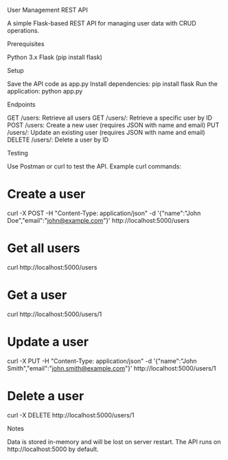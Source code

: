 User Management REST API

A simple Flask-based REST API for managing user data with CRUD operations.

Prerequisites

Python 3.x
Flask (pip install flask)

Setup

Save the API code as app.py
Install dependencies: pip install flask
Run the application: python app.py

Endpoints

GET /users: Retrieve all users
GET /users/: Retrieve a specific user by ID
POST /users: Create a new user (requires JSON with name and email)
PUT /users/: Update an existing user (requires JSON with name and email)
DELETE /users/: Delete a user by ID

Testing

Use Postman or curl to test the API. Example curl commands:
# Create a user
curl -X POST -H "Content-Type: application/json" -d '{"name":"John Doe","email":"john@example.com"}' http://localhost:5000/users
# Get all users
curl http://localhost:5000/users
# Get a user
curl http://localhost:5000/users/1
# Update a user
curl -X PUT -H "Content-Type: application/json" -d '{"name":"John Smith","email":"john.smith@example.com"}' http://localhost:5000/users/1
# Delete a user
curl -X DELETE http://localhost:5000/users/1

Notes

Data is stored in-memory and will be lost on server restart.
The API runs on http://localhost:5000 by default.
